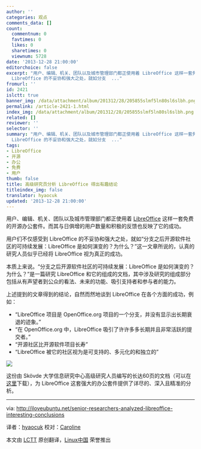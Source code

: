```yaml
---
author: ''
categories: 观点
comments_data: []
count:
  commentnum: 0
  favtimes: 0
  likes: 0
  sharetimes: 0
  viewnum: 5728
date: '2013-12-28 21:00:00'
editorchoice: false
excerpt: "用户、编辑、机关、团队以及城市管理部门都正使用着 LibreOffice 这样一套免费的开源办公套件。而其与日俱增的用户数量和积极的反馈也反映了它的成功。\r\n用户们不仅感受到
  LibreOffice 的不妥协和强大之处，就如分支  ..."
fromurl: ''
id: 2421
islctt: true
banner_img: /data/attachment/album/201312/28/205855slmf5ln80sl6slbh.png
permalink: /article-2421-1.html
index_img: /data/attachment/album/201312/28/205855slmf5ln80sl6slbh.png.thumb.jpg
related: []
reviewer: ''
selector: ''
summary: "用户、编辑、机关、团队以及城市管理部门都正使用着 LibreOffice 这样一套免费的开源办公套件。而其与日俱增的用户数量和积极的反馈也反映了它的成功。\r\n用户们不仅感受到
  LibreOffice 的不妥协和强大之处，就如分支  ..."
tags:
- LibreOffice
- 开源
- 办公
- 免费
- 用户
thumb: false
title: 高级研究员分析 LibreOffice 得出有趣结论
titleindex_img: false
translator: hyaocuk
updated: '2013-12-28 21:00:00'
---
```


用户、编辑、机关、团队以及城市管理部门都正使用着 [LibreOffice](http://www.libreoffice.org/) 这样一套免费的开源办公套件。而其与日俱增的用户数量和积极的反馈也反映了它的成功。


用户们不仅感受到 LibreOffice 的不妥协和强大之处，就如“分支之后开源软件社区的可持续发展：LibreOffice 是如何演变的？为什么？”这一文章所说的，认真的研究人员似乎已经将 LibreOffice 视为真正的成功。


本质上来说。“分支之后开源软件社区的可持续发展：LibreOffice 是如何演变的？为什么？”是一篇研究 LibreOffice 和它的组成的文档，其中涉及研究的组成部分包括从有声望者到公众的看法、未来的功能、吸引支持者和参与者的能力。


上述提到的文章得到的结论，自然而然地谈到 LibreOffice 在各个方面的成功，例如：


* “LibreOffice 项目是 OpenOffice.org 项目的一个分支，并没有显示出长期衰退的迹象。”
* “在 OpenOffice.org 中，LibreOffice 吸引了许许多多长期并且非常活跃的提交者。”
* “开源社区比开源软件项目长寿”
* “LibreOffice 被它的社区视为是可支持的、多元化的和独立的”


![](/data/attachment/album/201312/28/205855slmf5ln80sl6slbh.png)


这份由 Skövde 大学信息研究中心高级研究人员编写的长达60页的文档（可以在[这里](http://www.sciencedirect.com/science/article/pii/S0164121213002744/pdfft?md5=4b986a117fb06cc127b854cb5f622bec&pid=1-s2.0-S0164121213002744-main.pdf)下载），为 LibreOffice 这套强大的办公套件提供了详尽的、深入且精准的分析。




---


via: <http://iloveubuntu.net/senior-researchers-analyzed-libreoffice-interesting-conclusions>


译者：[hyaocuk](https://github.com/hyaocuk) 校对：[Caroline](https://github.com/carolinewuyan)


本文由 [LCTT](https://github.com/LCTT/TranslateProject) 原创翻译，[Linux中国](http://linux.cn/) 荣誉推出